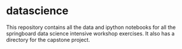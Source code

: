 # datascience

This repository contains all the data and ipython notebooks for all the springboard data science intensive workshop exercises. It also has a directory for the capstone project. 
